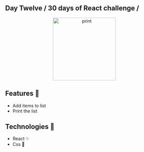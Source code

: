 ## Day Twelve / 30 days of React challenge / 

<p  align="center">
<img  src="https://media.giphy.com/media/S60FmbC13E0tlsNp3N/giphy.gif"  height="200" alt="print">
</p>

## Features :unicorn: 
* Add items to list
* Print the list

## Technologies :mag_right:
* React :sparkles:
* Css :nail_care:

